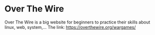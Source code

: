 # Over The Wire 
Over The Wire  is a big website for beginners to practice their skills about linux, web, system,...
The link: https://overthewire.org/wargames/
